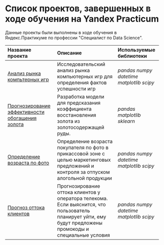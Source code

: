 # Список проектов, завершенных в ходе обучения на Yandex Practicum


Данные проекты были выполнены в ходе обучения в Яндекс.Практикуме по профессии "Специалист по Data Science".

| Название проекта | Описание | Используемые библиотеки | 
| :---------------------- | :---------------------- | :---------------------- |
| [Анализ рынка компьтерных игр ](project_1_game_analyse) | Исследовательский анализ рынка компьютерных игр для определения фактов успешности игр| *pandas* *numpy* *datetime* *matplotlib* *scipy* |
| [Прогнозирование эффективности обогащения золота](project_2_gold_from_rougher) | Разработка модели для предсказания коэффициента восстановления золота из золотосодержащей руды.| *pandas* *matplotlib* *sklearn* |
| [Определение возраста по фото ](project_3_cv_age_recognition) | Определение возраста покупателя по фото в прикассовой зоне с целью маркетинговых предложений и контроля за отпуском алогольной продукции| *pandas* *numpy* *datetime* *matplotlib* *scipy* |
| [Прогноз оттока клиентов ](project_final_churn_prediction) | Прогнозирование оттока клиентов у оператора телекома. Если выяснится, что пользователь планирует уйти, ему будут предложены промокоды и специальные условия| *pandas* *numpy* *datetime* *matplotlib* *scipy* |
